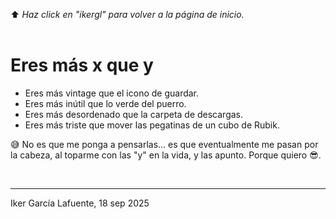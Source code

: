⬆️ _Haz click en "ikergl" para volver a la página de inicio._ <br><br>

# Eres más x que y

- Eres más vintage que el icono de guardar.
- Eres más inútil que lo verde del puerro.
- Eres más desordenado que la carpeta de descargas.
- Eres más triste que mover las pegatinas de un cubo de Rubik.

😅
No es que me ponga a pensarlas... es que eventualmente me pasan por la cabeza, al toparme con las "y" en la vida, y las apunto. Porque quiero 😎.

<br>

___
Iker García Lafuente, 18 sep 2025
